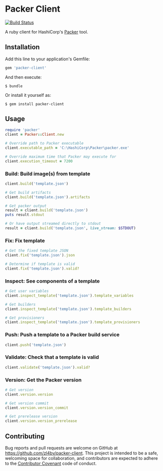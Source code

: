 # Packer Client

[![Build Status](https://travis-ci.org/zl4bv/packer-client.svg?branch=master)](https://travis-ci.org/zl4bv/packer-client)

A ruby client for HashiCorp's [Packer](https://www.packer.io) tool.

## Installation

Add this line to your application's Gemfile:

```ruby
gem 'packer-client'
```

And then execute:

    $ bundle

Or install it yourself as:

    $ gem install packer-client

## Usage

```ruby
require 'packer'
client = Packer::Client.new

# Override path to Packer executable
client.executable_path = 'C:\HashiCorp\Packer\packer.exe'

# Override maximum time that Packer may execute for
client.execution_timeout = 7200
```

### Build: Build image(s) from template

```ruby
client.build('template.json')

# Get build artifacts
client.build('template.json').artifacts

# Get packer output
result = client.build('template.json')
puts result.stdout

# Or have output streamed directly to stdout
result = client.build('template.json', live_stream: $STDOUT)
```

### Fix: Fix template

```ruby
# Get the fixed template JSON
client.fix('template.json').json

# Determine if template is valid
client.fix('template.json').valid?
```

### Inspect: See components of a template

```ruby
# Get user variables
client.inspect_template('template.json').template_variables

# Get builders
client.inspect_template('template.json').template_builders

# Get provisioners
client.inspect_template('template.json').template_provisioners
```

### Push: Push a template to a Packer build service

```ruby
client.push('template.json')
```

### Validate: Check that a template is valid

```ruby
client.validate('template.json').valid?
```

### Version: Get the Packer version

```ruby
# Get version
client.version.version

# Get version commit
client.version.version_commit

# Get prerelease version
client.version.version_prerelease
```

## Contributing

Bug reports and pull requests are welcome on GitHub at https://github.com/zl4bv/packer-client. This project is intended to be a safe, welcoming space for collaboration, and contributors are expected to adhere to the [Contributor Covenant](http://contributor-covenant.org) code of conduct.
